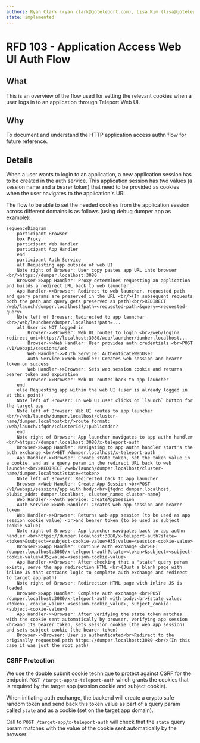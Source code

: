 ```yaml
---
authors: Ryan Clark (ryan.clark@goteleport.com), Lisa Kim (lisa@goteleport.com)
state: implemented
---
```


# RFD 103 - Application Access Web UI Auth Flow

## What

This is an overview of the flow used for setting the relevant cookies when a user logs in to an
application through Teleport Web UI.

## Why

To document and understand the HTTP application access authn flow for future reference.

## Details

When a user wants to login to an application, a new application session has to be created in
the auth service. This application session has two values (a session name and a bearer token) that need to be provided
as cookies when the user navigates to the application's URL.

The flow to be able to set the needed cookies from the application session across different domains is
as follows (using debug dumper app as example):

```mermaid
sequenceDiagram
    participant Browser
    box Proxy
    participant Web Handler
    participant App Handler
    end
    participant Auth Service
    alt Requesting app outside of web UI
    Note right of Browser: User copy pastes app URL into browser <br/>https://dumper.localhost:3080
    Browser->>App Handler: Proxy determines requesting an application and builds a redirect URL back to web launcher
    App Handler->>Browser: Redirect to web launcher, requested path and query params are preserved in the URL <br/>(In subsequent requests both the path and query gets preserved as path)<br/>REDIRECT /web/launch/dumper.localhost?path=<requested-path>&query=<requested-query>
    Note left of Browser: Redirected to app launcher <br>/web/launcher/dumper.localhost?path=...
    alt User is NOT logged in
        Browser->>Browser: Web UI routes to login <br>/web/login?redirect_uri=https://localhost:3080/web/launcher/dumber.localhost...
        Browser->>Web Handler: User provides auth credentials <br>POST /v1/webapi/sessions/web
        Web Handler->>Auth Service: AuthenticateWebUser
        Auth Service->>Web Handler: Creates web session and bearer token on success
        Web Handler->>Browser: Sets web session cookie and returns bearer token and expiration
        Browser->>Browser: Web UI routes back to app launcher
    end
    else Requesting app within the web UI (user is already logged in at this point)
    Note left of Browser: In web UI user clicks on `launch` button for the target app
    Note left of Browser: Web UI routes to app launcher <br/>/web/launch/dumper.localhost/cluster-name/dumper.localhost<br/>route format: /web/launch/:fqdn/:clusterId?/:publicAddr?
    end
    Note right of Browser: App launcher navigates to app authn handler <br/>https://dumper.localhost:3080/x-teleport-auth
    Browser->>App Handler: Navigating to app authn handler start's the auth exchange <br/>GET /dumper.localhost/x-teleport-auth
    App Handler->>Browser: Create state token, set the token value in a cookie, and as a query param in the redirect URL back to web launcher<br/>REDIRECT /web/launch/dumper.localhost/cluster-name/dumper.localhost?state=<token>
    Note left of Browser: Redirected back to app launcher
    Browser->>Web Handler: Create App Session <br>POST /v1/webapi/sessions/app with body:<br>{fqdn: dumper.localhost, plubic_addr: dumper.localhost, cluster_name: cluster-name}
    Web Handler->>Auth Service: CreateAppSession
    Auth Service->>Web Handler: Creates web app session and bearer token
    Web Handler->>Browser: Returns web app session (to be used as app session cookie value) <br>and bearer token (to be used as subject cookie value)
    Note right of Browser: App launcher navigates back to app authn handler <br>https://dumper.localhost:3080/x-teleport-auth?state=<token>&subject=<subject-cookie-value>#35;value=<session-cookie-value>
    Browser->>App Handler: Continue auth exchange <br>GET /dumper.localhost:3080/x-teleport-auth?state=<token>&subject=<subject-cookie-value>#35;value=<session-cookie-value>
    App Handler->>Browser: After checking that a "state" query param exists, serve the app redirection HTML <br>(Just a blank page with inline JS that contains logic to complete auth exchange and redirect to target app path)
    Note right of Browser: Redirection HTML page with inline JS is loaded
    Browser->>App Handler: Complete auth exchange <br>POST /dumper.localhost:3080/x-teleport-auth with body:<br>{state_value: <token>, cookie_value: <session-cookie_value>, subject_cookie: <subject-cookie-value>}
    App Handler->>Browser: After verifying the state token matches with the cookie sent automatically by browser, verifying app session <br>and its bearer token, sets session cookie (the web app session) and sets subject cookie (the bearer token)
    Browser-->Browser: User is authenticated<br>Redirect to the originally requested path https://dumper.localhost:3080 <br/>(In this case it was just the root path)
```

### CSRF Protection

We use the double submit cookie technique to protect against CSRF for the endpoint `POST /target-app/x-teleport-auth` which grants the cookies that is required by the target app (session cookie and subject cookie).

When initiating auth exchange, the backend will create a crypto safe random token and send back this token value as part of a query param called `state` and as a cookie (set on the target app domain).

Call to `POST /target-app/x-teleport-auth` will check that the `state` query param matches with the value of the cookie sent automatically by the browser.
